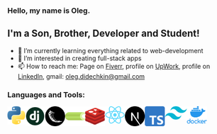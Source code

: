 ### Hello, my name is Oleg.

## I'm a Son, Brother, Developer and Student!

- 🌱 I’m currently learning everything related to web-development
- 👀 I’m interested in creating full-stack apps
- 📫 How to reach me: Page on [Fiverr](https://www.fiverr.com/dbofury), profile on [UpWork](https://www.upwork.com/freelancers/~01bc2c6d8b19205903), profile on [LinkedIn](https:/www.linkedin.com/in/oleg-didechkin), gmail: oleg.didechkin@gmail.com

### Languages and Tools:

<img align="left" alt="Python" width="40px" src="./icons/Python.png"/>
<img align="left" alt="Django" width="45px" src="./icons/Django.jpg"/>
<img align="left" alt="Flask" width="45px" src="./icons/Flask.png"/>
<img align="left" alt="Celery" width="45px" src="./icons/Celery.png"/>
<img align="left" alt="Redis" width="45px" src="./icons/Redis.png"/>
<img align="left" alt="React" width="45px" src="./icons/React.png"/>
<img align="left" alt="Next" width="45px" src="./icons/Next.png"/>
<img align="left" alt="TS" width="45px" src="./icons/TS.png"/>
<img align="left" alt="Tailwind" width="50px" src="./icons/TailwindCSS.png"/>
<img align="left" alt="Docker" width="45px" src="./icons/Docker.png"/>
